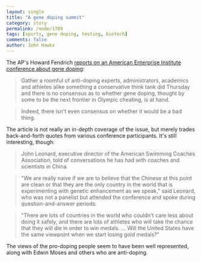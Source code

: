 ```yaml
---
layout: single 
title: "A gene doping summit" 
category: story
permalink: /node/1789
tags: [sports, gene doping, testing, biotech] 
comments: false 
author: John Hawks 
---
```


The AP's Howard Fendrich <a href="http://news.yahoo.com/s/ap/20081219/ap_on_sp_ol/oly_gene_doping;_ylt=Au4pUOjC.HF9GxRSCew2ra0LMxIF">reports on an American Enterprise Institute conference about gene doping</a>: 

<blockquote>Gather a roomful of anti-doping experts, administrators, academics and athletes alike  something a conservative think tank did Thursday  and there is no consensus as to whether gene doping, thought by some to be the next frontier in Olympic cheating, is at hand.</blockquote>

<blockquote>Indeed, there isn't even consensus on whether it would be a bad thing.</blockquote>

The article is not really an in-depth coverage of the issue, but merely trades back-and-forth quotes from various conference participants. It's still interesting, though: 

<blockquote>John Leonard, executive director of the American Swimming Coaches Association, told of conversations he has had with coaches and scientists in China.</blockquote>

<blockquote>"We are really naive if we are to believe that the Chinese at this point are clean or that they are the only country in the world that is experimenting with genetic enhancement as we speak," said Leonard, who was not a panelist but attended the conference and spoke during question-and-answer periods.</blockquote>

<blockquote>"There are lots of countries in the world who couldn't care less about doing it safely, and there are lots of athletes who will take the chance that they will die in order to win medals. ... Will the United States have the same viewpoint when we start losing gold medals?"</blockquote>

The views of the pro-doping people seem to have been well represented, along with Edwin Moses and others who are anti-doping. 





